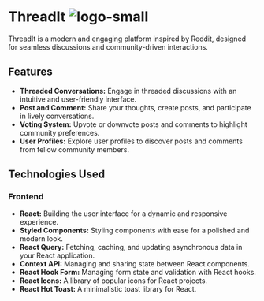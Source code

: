 # ThreadIt ![logo-small](https://github.com/Abhishek7487/threadit-main/assets/91866684/519f8041-fc8a-45a1-b368-f30d6b4a84ef)

ThreadIt is a modern and engaging platform inspired by Reddit, designed for seamless discussions and community-driven interactions.

## Features

- **Threaded Conversations:** Engage in threaded discussions with an intuitive and user-friendly interface.
- **Post and Comment:** Share your thoughts, create posts, and participate in lively conversations.
- **Voting System:** Upvote or downvote posts and comments to highlight community preferences.
- **User Profiles:** Explore user profiles to discover posts and comments from fellow community members.

## Technologies Used

### Frontend

- **React:** Building the user interface for a dynamic and responsive experience.
- **Styled Components:** Styling components with ease for a polished and modern look.
- **React Query:** Fetching, caching, and updating asynchronous data in your React application.
- **Context API:** Managing and sharing state between React components.
- **React Hook Form:** Managing form state and validation with React hooks.
- **React Icons:** A library of popular icons for React projects.
- **React Hot Toast:** A minimalistic toast library for React.
